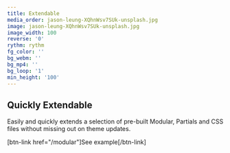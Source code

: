 ```yaml
---
title: Extendable
media_order: jason-leung-XQhnWsv7SUk-unsplash.jpg
image: jason-leung-XQhnWsv7SUk-unsplash.jpg
image_width: 100
reverse: '0'
rythm: rythm
fg_color: ''
bg_webm: ''
bg_mp4: ''
bg_loop: '1'
min_height: '100'
---
```


## Quickly Extendable

Easily and quickly extends a selection of pre-built Modular, Partials and CSS files without missing out on theme updates.

[btn-link href="/modular"]See example[/btn-link]
